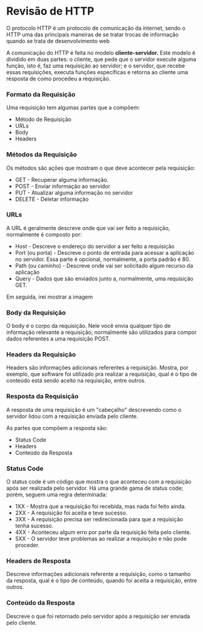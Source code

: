 # Revisão de HTTP

O protocolo HTTP é um protocolo de comunicação da internet, sendo o HTTP uma das principais maneiras de se tratar trocas de informação quando se trata de desenvolvimento web

A comunicação do HTTP é feita no modelo **cliente-servidor.** Este modelo é dividido em duas partes: o cliente, que pede que o servidor execute alguma função, isto é, faz uma requisição  ao servidor; e o servidor, que recebe essas requisições, executa funções específicas e retorna ao cliente uma resposta de como procedeu a requisição.

### Formato da Requisição

Uma requisição tem algumas partes que a compõem:

* Método de Requisição
* URLs
* Body
* Headers

###  Métodos da Requisição

Os métodos são ações que mostram o que deve acontecer pela requisição: 

* GET - Recuperar alguma informação.
* POST - Enviar informação ao servidor
* PUT - Atualizar alguma informação no servidor
* DELETE - Deletar informação

### URLs 

A URL é geralmente descreve onde que vai ser feito a requisição, normalmente é composto por:

* Host - Descreve o endereço do servidor a ser feito a requisição
* Port \(ou porta\) - Descreve o ponto de entrada para acessar a aplicação no servidor. Essa parte é opcional, normalmente, a porta padrão é 80.
* Path \(ou caminho\) - Descreve onde vai ser solicitado algum recurso da aplicação
* Query - Dados que são enviados junto a, normalmente, uma requisição GET.

Em seguida, irei mostrar a imagem

### Body da Requisição

O body é o corpo da requisição. Nele você envia qualquer tipo de informação relevante a requisição; normalmente são utilizados para compor dados referentes a uma requisição POST.

### Headers da Requisição

Headers são informações adicionais referentes a requisição. Mostra, por exemplo, que software foi utilizado pra realizar a requisição, qual é o tipo de conteúdo está sendo aceito na requisição, entre outros.

### Resposta da Requisição

A resposta de uma requisição é um "cabeçalho" descrevendo como o servidor lidou com a requisição enviada pelo cliente.

As partes que compõem a resposta são:

* Status Code
* Headers
* Conteúdo da Resposta

### Status Code

O status code é um código que mostra o que aconteceu com a requisição após ser realizada pelo servidor. Há uma grande gama de status code; porém, seguem uma regra determinada:

* 1XX - Mostra que a requisição foi recebida, mas nada foi feito ainda.
* 2XX - A requisição foi aceita e teve sucesso.
* 3XX - A requisição precisa ser redirecionada para que a requisição tenha sucesso.
* 4XX - Aconteceu algum erro por parte da requisição feita pelo cliente.
* 5XX - O servidor teve problemas ao realizar a requisição e não pode proceder.

### Headers de Resposta

Descreve informações adicionais referente a requisição, como o tamanho da resposta, qual é o tipo de conteúdo, quando foi aceita a requisição, entre outros.

### Conteúdo da Resposta

Descreve o que foi retornado pelo servidor após a requisição ser enviada pelo cliente. 









